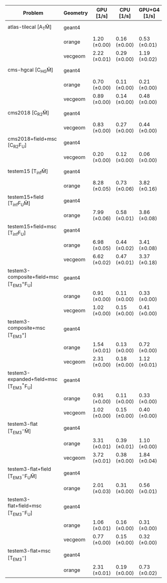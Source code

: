 | Problem                                                        | Geometry |    GPU [1/s] |    CPU [1/s] | GPU+G4 [1/s] | CPU+G4 [1/s] |     G4 [1/s] |
| -------------------------------------------------------------- | -------- | ------------ | ------------ | ------------ | ------------ | ------------ |
| atlas-tilecal [A$_\mathrm{T}$M̃]                               | geant4   |              |              |              |              | 0.17 (±0.00) |
|                                                                | orange   | 1.20 (±0.00) | 0.16 (±0.00) | 0.53 (±0.01) | 0.10 (±0.00) |              |
|                                                                | vecgeom  | 2.22 (±0.01) | 0.29 (±0.00) | 1.19 (±0.02) | 0.19 (±0.00) |              |
| cms-hgcal [C$_\mathrm{HG}$M̃]                                  | geant4   |              |              |              |              | 0.06 (±0.00) |
|                                                                | orange   | 0.70 (±0.00) | 0.11 (±0.00) | 0.21 (±0.00) | 0.07 (±0.00) |              |
|                                                                | vecgeom  | 0.89 (±0.00) | 0.14 (±0.00) | 0.48 (±0.00) | 0.10 (±0.00) |              |
| cms2018 [C$_\mathrm{R2}$M̃]                                    | geant4   |              |              |              |              | 0.20 (±0.01) |
|                                                                | vecgeom  | 0.83 (±0.00) | 0.27 (±0.00) | 0.44 (±0.00) | 0.20 (±0.00) |              |
| cms2018+field+msc [C$_\mathrm{R2}$F$_\mathrm{U}$]              | geant4   |              |              |              |              | 0.09 (±0.00) |
|                                                                | vecgeom  | 0.20 (±0.00) | 0.12 (±0.00) | 0.06 (±0.00) | 0.11 (±0.00) |              |
| testem15 [T$_\mathrm{inf}$M̃]                                  | geant4   |              |              |              |              | 0.44 (±0.01) |
|                                                                | orange   | 8.28 (±0.05) | 0.73 (±0.06) | 3.82 (±0.16) | 0.42 (±0.00) |              |
| testem15+field [T$_\mathrm{inf}$F$_\mathrm{U}$M̃]              | geant4   |              |              |              |              | 0.33 (±0.01) |
|                                                                | orange   | 7.99 (±0.06) | 0.58 (±0.01) | 3.86 (±0.08) | 0.38 (±0.01) |              |
| testem15+field+msc [T$_\mathrm{inf}$F$_\mathrm{U}$]            | geant4   |              |              |              |              | 0.28 (±0.01) |
|                                                                | orange   | 6.98 (±0.05) | 0.44 (±0.02) | 3.41 (±0.08) | 0.35 (±0.01) |              |
|                                                                | vecgeom  | 6.62 (±0.02) | 0.47 (±0.01) | 3.37 (±0.18) | 0.34 (±0.01) |              |
| testem3-composite+field+msc [T$_\mathrm{EM3}^+$F$_\mathrm{U}$] | geant4   |              |              |              |              | 0.10 (±0.00) |
|                                                                | orange   | 0.91 (±0.00) | 0.11 (±0.00) | 0.33 (±0.00) | 0.10 (±0.00) |              |
|                                                                | vecgeom  | 1.02 (±0.00) | 0.15 (±0.00) | 0.41 (±0.00) | 0.13 (±0.00) |              |
| testem3-composite+msc [T$_\mathrm{EM3}^+$]                     | geant4   |              |              |              |              | 0.13 (±0.00) |
|                                                                | orange   | 1.54 (±0.01) | 0.13 (±0.00) | 0.72 (±0.00) | 0.11 (±0.00) |              |
|                                                                | vecgeom  | 2.31 (±0.00) | 0.18 (±0.00) | 1.12 (±0.01) | 0.14 (±0.00) |              |
| testem3-expanded+field+msc [T$_\mathrm{EM3}^*$F$_\mathrm{U}$]  | geant4   |              |              |              |              | 0.10 (±0.00) |
|                                                                | orange   | 0.91 (±0.00) | 0.11 (±0.00) | 0.33 (±0.00) | 0.10 (±0.00) |              |
|                                                                | vecgeom  | 1.02 (±0.00) | 0.15 (±0.00) | 0.40 (±0.00) | 0.13 (±0.00) |              |
| testem3-flat [T$_\mathrm{EM3}^-$M̃]                            | geant4   |              |              |              |              | 0.22 (±0.01) |
|                                                                | orange   | 3.31 (±0.01) | 0.39 (±0.01) | 1.10 (±0.00) | 0.21 (±0.00) |              |
|                                                                | vecgeom  | 3.72 (±0.01) | 0.38 (±0.00) | 1.84 (±0.04) | 0.22 (±0.00) |              |
| testem3-flat+field [T$_\mathrm{EM3}^-$F$_\mathrm{U}$M̃]        | geant4   |              |              |              |              | 0.17 (±0.00) |
|                                                                | orange   | 2.01 (±0.03) | 0.31 (±0.00) | 0.56 (±0.01) | 0.19 (±0.00) |              |
| testem3-flat+field+msc [T$_\mathrm{EM3}^-$F$_\mathrm{U}$]      | geant4   |              |              |              |              | 0.11 (±0.00) |
|                                                                | orange   | 1.06 (±0.01) | 0.16 (±0.00) | 0.31 (±0.00) | 0.13 (±0.00) |              |
|                                                                | vecgeom  | 0.77 (±0.00) | 0.15 (±0.00) | 0.32 (±0.00) | 0.13 (±0.00) |              |
| testem3-flat+msc [T$_\mathrm{EM3}^-$]                          | geant4   |              |              |              |              | 0.14 (±0.00) |
|                                                                | orange   | 2.31 (±0.01) | 0.19 (±0.00) | 0.73 (±0.02) | 0.15 (±0.00) |              |
